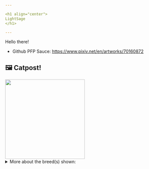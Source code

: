 ```yaml
---

<h1 align="center">
LightSage
</h1>

---
```


Hello there!


- Github PFP Sauce: https://www.pixiv.net/en/artworks/70160872


## 🖼️ Catpost!

<sub>
    <img src="https://cdn2.thecatapi.com/images/ks5wRxZmP.jpg" height="256">
</sub>


<details>
<summary>More about the breed(s) shown:</summary>

Breed: Aegean

Description: Native to the Greek islands known as the Cyclades in the Aegean Sea, these are natural cats, meaning they developed without humans getting involved in their breeding. As a breed, Aegean Cats are rare, although they are numerous on their home islands. They are generally friendly toward people and can be excellent cats for families with children.

Links:
<ul>
  <li>CFA None available</li>
  <li>Wikipedia https://en.wikipedia.org/wiki/Aegean_cat</li>
</ul> 

</details>
